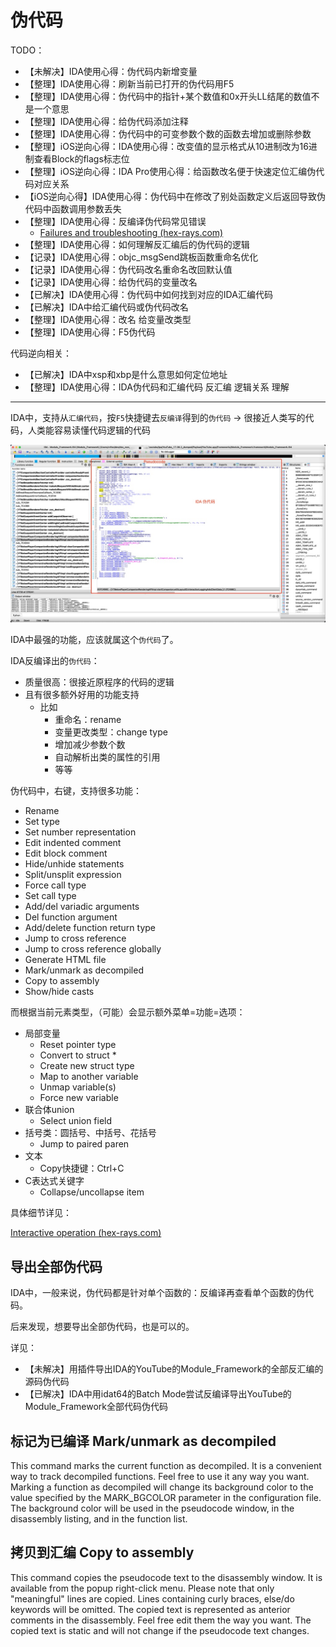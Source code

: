 # 伪代码

TODO：

* 【未解决】IDA使用心得：伪代码内新增变量
* 【整理】IDA使用心得：刷新当前已打开的伪代码用F5
* 【整理】IDA使用心得：伪代码中的指针+某个数值和0x开头LL结尾的数值不是一个意思
* 【整理】IDA使用心得：给伪代码添加注释
* 【整理】IDA使用心得：伪代码中的可变参数个数的函数去增加或删除参数
* 【整理】iOS逆向心得：IDA使用心得：改变值的显示格式从10进制改为16进制查看Block的flags标志位
* 【整理】iOS逆向心得：IDA Pro使用心得：给函数改名便于快速定位汇编伪代码对应关系
* 【iOS逆向心得】IDA使用心得：伪代码中在修改了别处函数定义后返回导致伪代码中函数调用参数丢失
* 【整理】IDA使用心得：反编译伪代码常见错误
  * [Failures and troubleshooting (hex-rays.com)](https://www.hex-rays.com/products/decompiler/manual/failures.shtml)
* 【整理】IDA使用心得：如何理解反汇编后的伪代码的逻辑
* 【记录】IDA使用心得：objc_msgSend跳板函数重命名优化
* 【记录】IDA使用心得：伪代码改名重命名改回默认值
* 【记录】IDA使用心得：给伪代码的变量改名
* 【已解决】IDA使用心得：伪代码中如何找到对应的IDA汇编代码
* 【已解决】IDA中给汇编代码或伪代码改名
* 【整理】IDA使用心得：改名 给变量改类型
* 【整理】IDA使用心得：F5伪代码

代码逆向相关：

* 【已解决】IDA中xsp和xbp是什么意思如何定位地址
* 【整理】IDA使用心得：IDA伪代码和汇编代码 反汇编 逻辑关系 理解

---

IDA中，支持从`汇编代码`，按`F5`快捷键去`反编译`得到的`伪代码` -> 很接近人类写的代码，人类能容易读懂代码逻辑的代码

![ida_pseudocode_example](../../assets/img/ida_pseudocode_example.jpg)

IDA中最强的功能，应该就属这个`伪代码`了。

IDA反编译出的`伪代码`：

* 质量很高：很接近原程序的代码的逻辑
* 且有很多额外好用的功能支持
  * 比如
    * 重命名：rename
    * 变量更改类型：change type
    * 增加减少参数个数
    * 自动解析出类的属性的引用
    * 等等

伪代码中，右键，支持很多功能：

* Rename
* Set type
* Set number representation
* Edit indented comment
* Edit block comment
* Hide/unhide statements
* Split/unsplit expression
* Force call type
* Set call type
* Add/del variadic arguments
* Del function argument
* Add/delete function return type
* Jump to cross reference
* Jump to cross reference globally
* Generate HTML file
* Mark/unmark as decompiled
* Copy to assembly
* Show/hide casts

而根据当前元素类型，（可能）会显示额外菜单=功能=选项：

* 局部变量
  * Reset pointer type
  * Convert to struct *
  * Create new struct type
  * Map to another variable
  * Unmap variable(s)
  * Force new variable
* 联合体union
  * Select union field
* 括号类：圆括号、中括号、花括号
  * Jump to paired paren
* 文本
  * Copy快捷键：Ctrl+C
* C表达式关键字
  * Collapse/uncollapse item

具体细节详见：

[Interactive operation (hex-rays.com)](https://www.hex-rays.com/products/decompiler/manual/interactive.shtml)

## 导出全部伪代码

IDA中，一般来说，伪代码都是针对单个函数的：反编译再查看单个函数的伪代码。

后来发现，想要导出全部伪代码，也是可以的。

详见：

* 【未解决】用插件导出IDA的YouTube的Module_Framework的全部反汇编的源码伪代码
* 【已解决】IDA中用idat64的Batch Mode尝试反编译导出YouTube的Module_Framework全部代码伪代码

## 标记为已编译 Mark/unmark as decompiled

This command marks the current function as decompiled. It is a convenient way to track decompiled functions. Feel free to use it any way you want.
Marking a function as decompiled will change its background color to the value specified by the MARK_BGCOLOR parameter in the configuration file. The background color will be used in the pseudocode window, in the disassembly listing, and in the function list.

## 拷贝到汇编 Copy to assembly

This command copies the pseudocode text to the disassembly window. It is available from the popup right-click menu.
Please note that only "meaningful" lines are copied. Lines containing curly braces, else/do keywords will be omitted.
The copied text is represented as anterior comments in the disassembly. Feel free edit them the way you want. The copied text is static and will not change if the pseudocode text changes.
